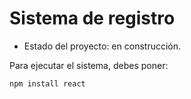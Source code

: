 <h1>Sistema de registro</h1>

- Estado del proyecto: en construcción.

Para ejecutar el sistema, debes poner:

```npm install react```
